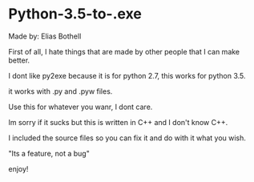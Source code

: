 # Python-3.5-to-.exe

Made by: Elias Bothell

First of all, I hate things that are made by other people that I can make better.

I dont like py2exe because it is for python 2.7, this works for python 3.5.

it works with .py and .pyw files.

Use this for whatever you wanr, I dont care.

Im sorry if it sucks but this is written in C++ and I don't know C++. 

I included the source files so you can fix it and do with it what you wish.

"Its a feature, not a bug"

enjoy!
